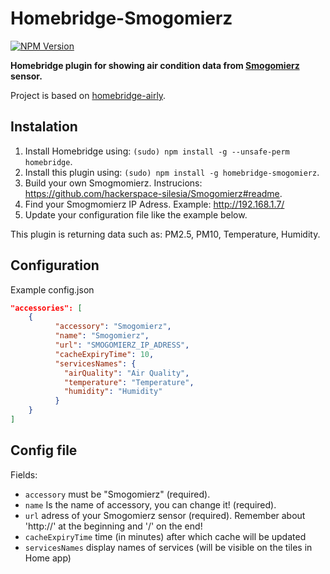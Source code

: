 # Homebridge-Smogomierz
[![NPM Version](https://img.shields.io/npm/v/homebridge-smogomierz.svg)](https://www.npmjs.com/package/homebridge-smogomierz)

**Homebridge plugin for showing air condition data from [Smogomierz](https://github.com/hackerspace-silesia/Smogomierz) sensor.**

Project is based on [homebridge-airly](https://github.com/beniaminrychter/homebridge-airly).

## Instalation
1. Install Homebridge using: `(sudo) npm install -g --unsafe-perm homebridge`.
1. Install this plugin using: `(sudo) npm install -g homebridge-smogomierz`.
1. Build your own Smogmomierz. Instrucions: <https://github.com/hackerspace-silesia/Smogomierz#readme>.
1. Find your Smogmomierz IP Adress. Example: http://192.168.1.7/
1. Update your configuration file like the example below.

This plugin is returning data such as: PM2.5, PM10, Temperature, Humidity.

## Configuration
Example config.json

```json
"accessories": [
    {
          "accessory": "Smogomierz",
          "name": "Smogomierz",
          "url": "SMOGOMIERZ_IP_ADRESS",
          "cacheExpiryTime": 10,
          "servicesNames": {
            "airQuality": "Air Quality",
            "temperature": "Temperature",
            "humidity": "Humidity"
          }
    }
]
```

## Config file
Fields:
- `accessory` must be "Smogomierz" (required).
- `name` Is the name of accessory, you can change it! (required).
- `url` adress of your Smogomierz sensor (required). Remember about 'http://' at the beginning and '/' on the end!
- `cacheExpiryTime` time (in minutes) after which cache will be updated
- `servicesNames` display names of services (will be visible on the tiles in Home app)


